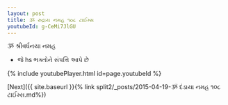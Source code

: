 ```yaml
---
layout: post
title: ૐ રુદ્રાય નમહ ૧૦૮ ટાઈમ્સ
youtubeId: g-CeMi7JlGU
---
```

 
 
 ૐ શ્રીવર્ધનયા નમહ  
 
 -  જે hs ભક્તોને સંપત્તિ આપે છે 
 
  
 
  
 
 
 
 
 
 


{% include youtubePlayer.html id=page.youtubeId %}
 
[Next]({{ site.baseurl }}{% link  split2/_posts/2015-04-19-ૐ દંડાયા નમહ ૧૦૮ ટાઈમ્સ.md%})
 
